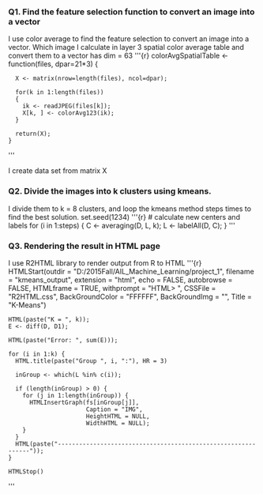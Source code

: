 ### Q1. Find the feature selection function to convert an image into a vector

 I use color average to find the feature selection to convert an image into a vector.
 Which image I calculate in layer 3 spatial color average table and convert them to a vector has dim = 63
 '''{r}
	colorAvgSpatialTable <- function(files, dpar=21*3)
	{
	  
	  X <- matrix(nrow=length(files), ncol=dpar);
	  
	  for(k in 1:length(files))
	  { 
		ik <- readJPEG(files[k]);
		X[k, ] <- colorAvg123(ik);
	  }
	  
	  return(X);
	}
'''
	
 I create data set from matrix X
 
### Q2. Divide the images into k clusters using kmeans.
 I divide them to k = 8 clusters, and loop the kmeans method steps times to find the best solution.
 set.seed(1234)
'''{r}
	# calculate new centers and labels
	for (i in 1:steps) {
	  C <- averaging(D, L, k);
	  L <- labelAll(D, C);
	}
'''
 
### Q3. Rendering the result in HTML page
 I use R2HTML library to render output from R to HTML
'''{r}
	HTMLStart(outdir = "D:/2015Fall/AIL_Machine_Learning/project_1", filename = "kmeans_output", extension = "html",
          echo = FALSE, autobrowse = FALSE, HTMLframe = TRUE, withprompt = "HTML> ",
          CSSFile = "R2HTML.css", BackGroundColor = "FFFFFF", BackGroundImg = "",
          Title = "K-Means")

	HTML(paste("K = ", k));
	E <- diff(D, D1);

	HTML(paste("Error: ", sum(E)));

	for (i in 1:k) {
	  HTML.title(paste("Group ", i, ":"), HR = 3)
	  
	  inGroup <- which(L %in% c(i));
	  
	  if (length(inGroup) > 0) {
		for (j in 1:length(inGroup)) {
		  HTMLInsertGraph(fs[inGroup[j]],
						  Caption = "IMG",
						  HeightHTML = NULL,
						  WidthHTML = NULL);
		}
	  }
	  HTML(paste("--------------------------------------------------------------"));
	}

	HTMLStop()
'''